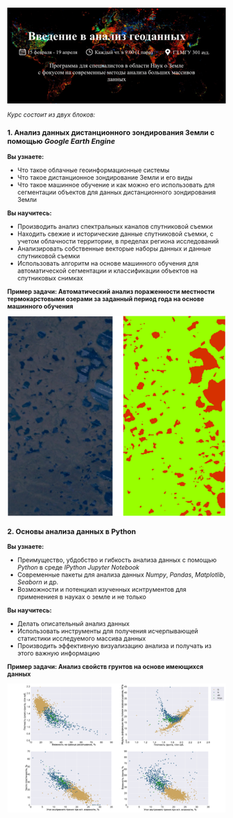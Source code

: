 ![Введение в анализ геоданных](images/course_title.png)

_Курс состоит из двух блоков:_
### 1. Анализ данных дистанционного зондирования Земли с помощью _Google Earth Engine_
**Вы узнаете:**
- Что такое облачные геоинформационные системы
- Что такое дистанционное зондирование Земли и его виды
- Что такое машинное обучение и как можно его использовать для сегментации объектов для данных дистанционного зондирования Земли
          
**Вы научитесь:**
- Производить анализ спектральных каналов спутниковой съемки
- Находить свежие и исторические данные спутниковой съемки, с учетом облачности территории, в пределах региона исследований
- Анализировать собственные векторые наборы данных и данные спутниковой съемки
- Использовать алгоритм на основе машинного обучения для автоматической сегментации и классификации объектов на спутниковых снимках

**Пример задачи: Автоматический анализ пораженности местности термокарстовыми озерами за заданный период года на основе машинного обучения**

![Анализ данных в GEE](images/gee_segmentation.png)

### 2. Основы анализа данных в Python
**Вы узнаете:**
- Преимущество, убдобство и гибкость анализа данных с помощью _Python_ в среде _IPython Jupyter Notebook_
- Современные пакеты для анализа данных _Numpy_, _Pandas_, _Matplotlib_, _Seaborn_ и др.
- Возможности и потенциал изученных иснтрументов для применениея в науках о земле и не только 

**Вы научитесь:**
- Делать описательный анализ данных
- Использовать инструменты для получения исчерпывающей статистики исследуемого массива данных
- Производить эффективную визуализацию анализа и получать из этого важную информацию

**Пример задачи: Анализ свойств грунтов на основе имеющихся данных**

![Анализ свойств грунтов](images/scatter_plot.png)
